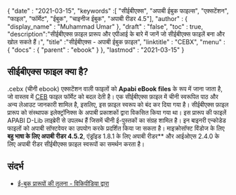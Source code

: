 {
  "date" : "2021-03-15",
  "keywords" :[ "सीईबीएक्स", "अपाबी ईबुक फाइल्स", "एक्सटेंशन", "फाइल", "फॉर्मेट", "ईबुक", "चाइनीज ईबुक", "अपाबी रीडर 4.5"],
  "author" : {
    "display_name" : "Muhammad Umar"
},
  "draft" : "false",
  "toc" : true,
  "description":"सीईबीएक्स फ़ाइल प्रारूप और एपीआई के बारे में जानें जो सीईबीएक्स फाइलें बना और खोल सकते हैं।",
  "title" :"सीईबीएक्स - अपाबी ईबुक फ़ाइल",
  "linktitle" : "CEBX",
  "menu" : {
    "docs" : {
      "parent" : "ebook"
}
},
  "lastmod" : "2021-03-15"
}

## सीईबीएक्स फाइल क्या है?

.cebx (चीनी ebook) एक्सटेंशन वाली फाइलों को **Apabi eBook files** के रूप में जाना जाता है, जो वास्तव में [CEB](/hi/ebook/ceb/) फाइल फॉर्मेट को बदल देती है। एक सीईबीएक्स फ़ाइल में चीनी स्वरूपित पाठ और अन्य लेआउट जानकारी शामिल है, इसलिए, इस फ़ाइल स्वरूप को बंद कर दिया गया है। सीईबीएक्स फ़ाइल प्रारूप को संस्थापक इलेक्ट्रॉनिक्स के अपाबी प्रकाशकों द्वारा विकसित किया गया था। इस प्रारूप की फाइलें APABI D-Lib लाइब्रेरी से उपलब्ध हैं जिसमें चीनी ई-पुस्तकों का संग्रह शामिल है। इन बाइनरी एन्कोडेड फाइलों को अपाबी सॉफ्टवेयर का उपयोग करके प्रदर्शित किया जा सकता है। माइक्रोसॉफ्ट विंडोज के लिए **बहु भाषा के लिए अपाबी रीडर 4.5.2**, एंड्रॉइड 1.8.1 के लिए अपाबी रीडर** और आईओएस 2.4.0 के लिए अपाबी रीडर सीईबीएक्स फ़ाइल स्वरूपों का समर्थन करता है।

## संदर्भ

* [ई-बुक प्रारूपों की तुलना - विकिपीडिया द्वारा](https://en.wikipedia.org/wiki/Comparison_of_e-book_formats)


